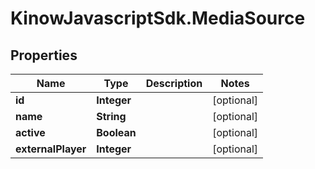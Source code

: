 # KinowJavascriptSdk.MediaSource

## Properties
Name | Type | Description | Notes
------------ | ------------- | ------------- | -------------
**id** | **Integer** |  | [optional] 
**name** | **String** |  | [optional] 
**active** | **Boolean** |  | [optional] 
**externalPlayer** | **Integer** |  | [optional] 


